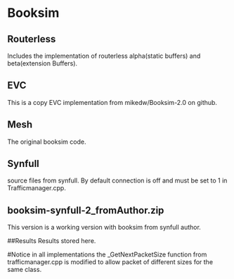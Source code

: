 # Booksim

## Routerless 
Includes the implementation of routerless alpha(static buffers)  and beta(extension Buffers). 

## EVC 
This is a copy EVC implementation from mikedw/Booksim-2.0 on github.

## Mesh
The original booksim code. 

## Synfull
source files from synfull. By default connection is off and must be set to 1 in Trafficmanager.cpp.

## booksim-synfull-2_fromAuthor.zip
This version is a working version with booksim from synfull author. 

##Results
Results stored here. 

#Notice
in all implementations the _GetNextPacketSize function from trafficmanager.cpp is modified to allow packet 
of different sizes for the same class. 


 



